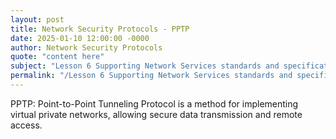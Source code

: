 ```yaml
---
layout: post
title: Network Security Protocols - PPTP
date: 2025-01-10 12:00:00 -0000
author: Network Security Protocols
quote: "content here"
subject: "Lesson 6 Supporting Network Services standards and specifications"
permalink: "/Lesson 6 Supporting Network Services standards and specifications/Network Security Protocols/Network Security Protocols - PPTP"
---
```


PPTP: Point-to-Point Tunneling Protocol is a method for implementing virtual private networks, allowing secure data transmission and remote access.
